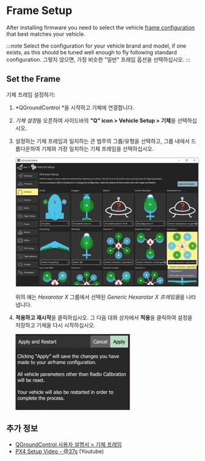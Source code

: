 # Frame Setup

After installing firmware you need to select the vehicle [frame configuration](../airframes/airframe_reference.md) that best matches your vehicle.

:::note
Select the configuration for your vehicle brand and model, if one exists, as this should be tuned well enough to fly following standard configuration. 
그렇지 않으면, 가장 비슷한 "일반" 프레임 옵션을 선택하십시오. 
:::

## Set the Frame

기체 프레임 설정하기:

1. *QGroundControl *을 시작하고 기체에 연결합니다.
1. *기체 설정*을 오픈하여 사이드바의 **"Q" icon > Vehicle Setup > 기체**을 선택하십시오.
1. 설정하는 기체 프레임과 일치하는 큰 범주의 그룹/유형을 선택하고, 그룹 내에서 드롭다운하여 기체와 가장 일치하는 기체 프레임을 선택하십시오.

   ![](../../assets/qgc/setup/airframe/airframe_px4.jpg)

   위의 예는 *Hexarotor X* 그룹에서 선택된 *Generic Hexarotor X 프레임들*을 나타냅니다.


1. **적용하고 재시작**을 클릭하십시오. 그 다음 대화 상자에서 **적용**을 클릭하여 설정을 저장하고 기체을 다시 시작하십시오.

   <img src="../../assets/qgc/setup/airframe/airframe_px4_apply_prompt.jpg" width="300px" title="기체 프레임 선택 명령 적용" />


## 추가 정보

* [QGroundControl 사용자 설명서 > 기체 프레임](https://docs.qgroundcontrol.com/master/en/SetupView/Airframe.html)
* [PX4 Setup Video - @37s](https://youtu.be/91VGmdSlbo4?t=35s) (Youtube)